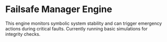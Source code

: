 # Failsafe Manager Engine

This engine monitors symbolic system stability and can trigger emergency actions during critical faults.
Currently running basic simulations for integrity checks.
